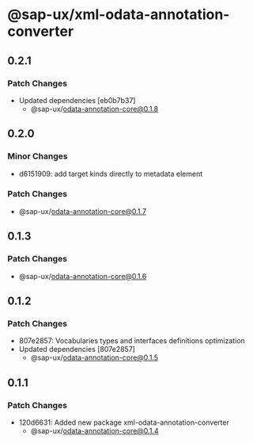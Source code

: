 # @sap-ux/xml-odata-annotation-converter

## 0.2.1

### Patch Changes

-   Updated dependencies [eb0b7b37]
    -   @sap-ux/odata-annotation-core@0.1.8

## 0.2.0

### Minor Changes

-   d6151909: add target kinds directly to metadata element

### Patch Changes

-   @sap-ux/odata-annotation-core@0.1.7

## 0.1.3

### Patch Changes

-   @sap-ux/odata-annotation-core@0.1.6

## 0.1.2

### Patch Changes

-   807e2857: Vocabularies types and interfaces definitions optimization
-   Updated dependencies [807e2857]
    -   @sap-ux/odata-annotation-core@0.1.5

## 0.1.1

### Patch Changes

-   120d6631: Added new package xml-odata-annotation-converter
    -   @sap-ux/odata-annotation-core@0.1.4
